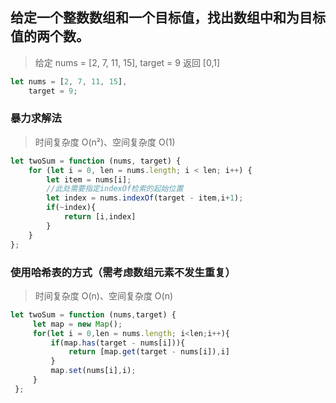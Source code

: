 
## 给定一个整数数组和一个目标值，找出数组中和为目标值的两个数。
> 给定 nums = [2, 7, 11, 15], target = 9 返回 [0,1]

```javascript 1.8
let nums = [2, 7, 11, 15],
    target = 9;
```

### 暴力求解法
> 时间复杂度 O(n²)、空间复杂度 O(1)
```javascript 1.8
let twoSum = function (nums, target) {
    for (let i = 0, len = nums.length; i < len; i++) {
        let item = nums[i];
        //此处需要指定indexOf检索的起始位置
        let index = nums.indexOf(target - item,i+1);
        if(~index){
            return [i,index]
        }
    }
};
```

### 使用哈希表的方式（需考虑数组元素不发生重复）
> 时间复杂度 O(n)、空间复杂度 O(n)
```javascript 1.8
let twoSum = function (nums,target) {
     let map = new Map();
     for(let i = 0,len = nums.length; i<len;i++){
         if(map.has(target - nums[i])){
             return [map.get(target - nums[i]),i]
         }
         map.set(nums[i],i);
     }
 };
```